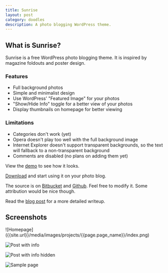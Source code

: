 ```yaml
---
title: Sunrise
layout: post
category: doodles
description: A photo blogging WordPress theme. 
---
```

<h2 id="what-is-sunrise">What is Sunrise?</h2>
Sunrise is a free WordPress photo blogging theme. It is inspired by magazine foldouts and poster design. 

### Features ###

- Full background photos
- Simple and minimalist design
- Use WordPress' "Featured Image" for your photos
- "Show/Hide Info" toggle for a better view of your photos
- Display thumbnails on homepage for better viewing 

### Limitations ###

- Categories don't work (yet)
- Opera doesn't play too well with the full background image
- Internet Explorer doesn't support transparent backgrounds, so the text will fallback to a non-transparent background
- Comments are disabled (no plans on adding them yet)


View the [demo][] to see how it looks.

[Download][] and start using it on your photo blog.

The source is on [Bitbucket][] and [Github][]. Feel free to modify it. Some attribution would be nice though. 

Read the [blog post][blogpost] for a more detailed writeup. 


<h2 id="screenshots">Screenshots</h2>
![Homepage]({{site.url}}/media/images/projects/{{page.page_name}}/index.png)

![Post with info]({{site.url}}/media/images/projects/{{page.page_name}}/single-with-info.png)

![Post with info hidden]({{site.url}}/media/images/projects/{{page.page_name}}/single-no-info.png)

![Sample page]({{site.url}}/media/images/projects/{{page.page_name}}/page.png)

[blogpost]: {{site.url}}/blog/2011/sunrise-a-wordpress-theme
[Bitbucket]: {{links.bitbucket}}/sunrise
[Github]: {{links.github}}/sunrise
[Download]: {{links.bitbucket}}/sunrise/get/v1.1.0.zip
[demo]: {{site.url}}/wordpress

